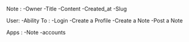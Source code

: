 Note :
    -Owner
    -Title
    -Content
    -Created_at
    -Slug


User:
       -Ability To :
        -Login
        -Create a Profile
        -Create a Note
        -Post a Note

Apps :
    -Note 
    -accounts
